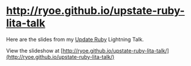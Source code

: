 http://ryoe.github.io/upstate-ruby-lita-talk
================

Here are the slides from my [Update Ruby](http://www.meetup.com/Upstate-Ruby/) Lightning Talk.

View the slideshow at [http://ryoe.github.io/upstate-ruby-lita-talk/](http://ryoe.github.io/upstate-ruby-lita-talk/)
